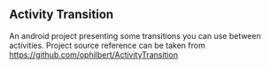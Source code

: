 ## Activity Transition
An android project presenting some transitions you can use between activities.
Project source reference can be taken from https://github.com/ophilbert/ActivityTransition

